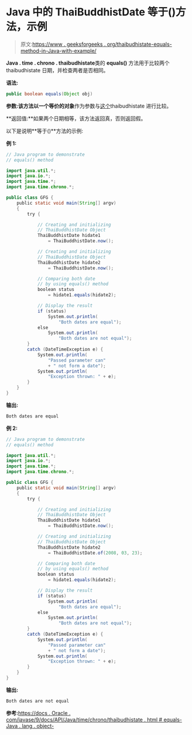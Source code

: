 # Java 中的 ThaiBuddhistDate 等于()方法，示例

> 原文:[https://www . geeksforgeeks . org/thaibudhistate-equals-method-in-Java-with-example/](https://www.geeksforgeeks.org/thaibuddhistdate-equals-method-in-java-with-example/)

**Java . time . chrono . thaibudhistate**类的 **equals()** 方法用于比较两个 thaibudhistate 日期，并检查两者是否相同。

**语法:**

```java
public boolean equals(Object obj)
```

**参数:**该方法以一个等价的**对象**作为参数与[这个](https://www.geeksforgeeks.org/this-reference-in-java/)thaibudhistate 进行比较。

**返回值:**如果两个日期相等，该方法返回真，否则返回假。

以下是说明**等于()**方法的示例:

**例 1:**

```java
// Java program to demonstrate
// equals() method

import java.util.*;
import java.io.*;
import java.time.*;
import java.time.chrono.*;

public class GFG {
    public static void main(String[] argv)
    {
        try {

            // Creating and initializing
            // ThaiBuddhistDate Object
            ThaiBuddhistDate hidate1
                = ThaiBuddhistDate.now();

            // Creating and initializing
            // ThaiBuddhistDate Object
            ThaiBuddhistDate hidate2
                = ThaiBuddhistDate.now();

            // Comparing both date
            // by using equals() method
            boolean status
                = hidate1.equals(hidate2);

            // Display the result
            if (status)
                System.out.println(
                    "Both dates are equal");
            else
                System.out.println(
                    "Both dates are not equal");
        }
        catch (DateTimeException e) {
            System.out.println(
                "Passed parameter can"
                + " not form a date");
            System.out.println(
                "Exception thrown: " + e);
        }
    }
}
```

**输出:**

```java
Both dates are equal

```

**例 2:**

```java
// Java program to demonstrate
// equals() method

import java.util.*;
import java.io.*;
import java.time.*;
import java.time.chrono.*;

public class GFG {
    public static void main(String[] argv)
    {
        try {

            // Creating and initializing
            // ThaiBuddhistDate Object
            ThaiBuddhistDate hidate1
                = ThaiBuddhistDate.now();

            // Creating and initializing
            // ThaiBuddhistDate Object
            ThaiBuddhistDate hidate2
                = ThaiBuddhistDate.of(2008, 03, 23);

            // Comparing both date
            // by using equals() method
            boolean status
                = hidate1.equals(hidate2);

            // Display the result
            if (status)
                System.out.println(
                    "Both dates are equal");
            else
                System.out.println(
                    "Both dates are not equal");
        }
        catch (DateTimeException e) {
            System.out.println(
                "Passed parameter can"
                + " not form a date");
            System.out.println(
                "Exception thrown: " + e);
        }
    }
}
```

**输出:**

```java
Both dates are not equal

```

**参考:**[https://docs . Oracle . com/javase/9/docs/API/Java/time/chrono/thaibudhistate . html # equals-Java . lang . object-](https://docs.oracle.com/javase/9/docs/api/java/time/chrono/ThaiBuddhistDate.html#equals-java.lang.Object-)